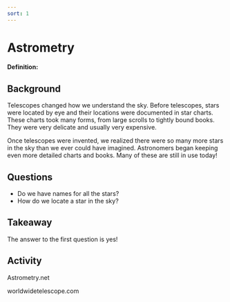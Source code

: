 ```yaml
---
sort: 1
---
```


# Astrometry

#### Definition: 

## Background

Telescopes changed how we understand the sky. Before telescopes, stars were located by eye and their locations were documented in star charts. These charts took many forms, from large scrolls to tightly bound books. They were very delicate and usually very expensive.

Once telescopes were invented, we realized there were so many more stars in the sky than we ever could have imagined. Astronomers began keeping even more detailed charts and books. Many of these are still in use today!

## Questions

- Do we have names for all the stars?
- How do we locate a star in the sky?

## Takeaway

The answer to the first question is yes! 

## Activity

Astrometry.net

worldwidetelescope.com






